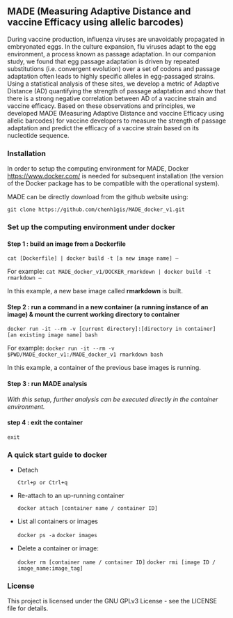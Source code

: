 ## MADE (Measuring Adaptive Distance and vaccine Efficacy using allelic barcodes)

During vaccine production, influenza viruses are unavoidably propagated in embryonated eggs. In the culture expansion, flu viruses adapt to the egg environment, a process known as passage adaptation. In our companion study, we found that egg passage adaptation is driven by repeated substitutions (i.e. convergent evolution) over a set of codons and passage adaptation often leads to highly specific alleles in egg-passaged strains. Using a statistical analysis of these sites, we develop a metric of Adaptive Distance (AD) quantifying the strength of passage adaptation and show that there is a strong negative correlation between AD of a vaccine strain and vaccine efficacy. Based on these observations and principles, we developed MADE (Measuring Adaptive Distance and vaccine Efficacy using allelic barcodes) for vaccine developers to measure the strength of passage adaptation and predict the efficacy of a vaccine strain based on its nucleotide sequence.


### Installation

In order to setup the computing environment for MADE, Docker https://www.docker.com/ is needed for subsequent installation (the version of the Docker package has to be compatible with the operational system). 
 
MADE can be directly download from the github website using:

   `git clone https://github.com/chenh1gis/MADE_docker_v1.git`
 
 
### Set up the computing environment under docker

#### Step 1 : build an image from a Dockerfile

   `cat [Dockerfile] | docker build -t [a new image name] –`
   
   For example:   `cat MADE_docker_v1/DOCKER_rmarkdown | docker build -t rmarkdown –`
   
   In this example, a new base image called **rmarkdown** is built.
    
#### Step 2 : run a command in a new container (a running instance of an image) & mount the current working directory to container

   `docker run -it --rm -v [current directory]:[directory in container] [an existing image name] bash`
   
   For example:   `docker run -it --rm -v $PWD/MADE_docker_v1:/MADE_docker_v1 rmarkdown bash`
   
   In this example, a container of the previous base images is running.
   
#### Step 3 : run MADE analysis

   *With this setup, further analysis can be executed directly in the container environment.*

#### step 4 : exit the container

   `exit`
 
### A quick start guide to docker
 
* Detach

   `Ctrl+p or Ctrl+q`
 
* Re-attach to an up-running container

   `docker attach [container name / container ID]`
 
* List all containers or images

   `docker ps -a`
   `docker images`
 
* Delete a container or image:

   `docker rm [container name / container ID]`
   `docker rmi [image ID / image_name:image_tag]`
 
 
### License
This project is licensed under the GNU GPLv3 License - see the LICENSE file for details.
